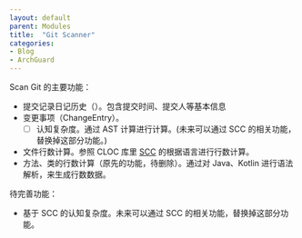 ```yaml
---
layout: default
parent: Modules
title:  "Git Scanner"
categories:
- Blog
- ArchGuard
---
```


Scan Git 的主要功能：

- 提交记录日记历史（）。包含提交时间、提交人等基本信息
- 变更事项（ChangeEntry）。
    - [ ] 认知复杂度。通过 AST 计算进行计算。(未来可以通过 SCC 的相关功能，替换掉这部分功能。)
- 文件行数计算。参照 CLOC 库里 [SCC](https://github.com/boyter/scc) 的根据语言进行行数计算。
- 方法、类的行数计算（原先的功能，待删除）。通过对 Java、Kotlin 进行语法解析，来生成行数数据。 

待完善功能：

- 基于 SCC 的认知复杂度。未来可以通过 SCC 的相关功能，替换掉这部分功能。
